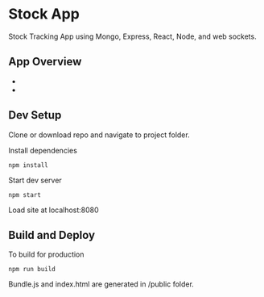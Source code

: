 # Stock App
Stock Tracking App using Mongo, Express, React, Node, and web sockets.

## App Overview



*
*


## Dev Setup

Clone or download repo and navigate to project folder.

Install dependencies
```
npm install
```

Start dev server
```
npm start
```

Load site at localhost:8080

## Build and Deploy

To build for production
```
npm run build
```

Bundle.js and index.html are generated in /public folder.
